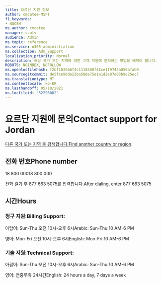```yaml
---
title: 요르단 지원 정보
author: cmcatee-MSFT
f1.keywords:
- NOCSH
ms.author: cmcatee
manager: scotv
audience: Admin
ms.topic: reference
ms.service: o365-administration
ms.collection: Adm_Support
localization_priority: Normal
description: 해당 국가 또는 지역에 대한 고객 지원에 문의하는 방법을 배워야 합니다.
ROBOTS: NOINDEX, NOFOLLOW
ms.openlocfilehash: f2bf1835b6f4c1118400f41ce1f9743a056afab0
ms.sourcegitcommit: de5fce90de22ba588e75e1a1d2e87e03b9e25ec7
ms.translationtype: MT
ms.contentlocale: ko-KR
ms.lasthandoff: 05/10/2021
ms.locfileid: "52296002"
---
```

# <a name="contact-support-for-jordan"></a><span data-ttu-id="ad695-103">요르단 지원에 문의</span><span class="sxs-lookup"><span data-stu-id="ad695-103">Contact support for Jordan</span></span>

<span data-ttu-id="ad695-104">[다른 국가 또는 지역 을 검색합니다.](../../business-video/get-help-support.md)</span><span class="sxs-lookup"><span data-stu-id="ad695-104">[Find another country or region](../../business-video/get-help-support.md).</span></span>

## <a name="phone-number"></a><span data-ttu-id="ad695-105">전화 번호</span><span class="sxs-lookup"><span data-stu-id="ad695-105">Phone number</span></span>
<span data-ttu-id="ad695-106">18 800 000</span><span class="sxs-lookup"><span data-stu-id="ad695-106">18 800 000</span></span>

<span data-ttu-id="ad695-107">전화 걸기 후 877 663 5075를 입력합니다.</span><span class="sxs-lookup"><span data-stu-id="ad695-107">After dialing, enter 877 663 5075</span></span>

## <a name="hours"></a><span data-ttu-id="ad695-108">시간</span><span class="sxs-lookup"><span data-stu-id="ad695-108">Hours</span></span>
### <a name="billing-support"></a><span data-ttu-id="ad695-109">청구 지원:</span><span class="sxs-lookup"><span data-stu-id="ad695-109">Billing Support:</span></span>

<span data-ttu-id="ad695-110">아랍어: Sun-Thu 오전 10시-오후 6시</span><span class="sxs-lookup"><span data-stu-id="ad695-110">Arabic: Sun-Thu 10 AM-6 PM</span></span>

<span data-ttu-id="ad695-111">영어: Mon-Fri 오전 10시-오후 6시</span><span class="sxs-lookup"><span data-stu-id="ad695-111">English: Mon-Fri 10 AM-6 PM</span></span>

### <a name="technical-support"></a><span data-ttu-id="ad695-112">기술 지원:</span><span class="sxs-lookup"><span data-stu-id="ad695-112">Technical Support:</span></span>

<span data-ttu-id="ad695-113">아랍어: Sun-Thu 오전 10시-오후 6시</span><span class="sxs-lookup"><span data-stu-id="ad695-113">Arabic: Sun-Thu 10 AM-6 PM</span></span>

<span data-ttu-id="ad695-114">영어: 연중무휴 24시간</span><span class="sxs-lookup"><span data-stu-id="ad695-114">English: 24 hours a day, 7 days a week</span></span>
